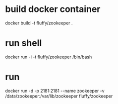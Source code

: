 # build docker container

docker build -t fluffy/zookeeper .

# run shell

docker run -i -t  fluffy/zookeeper /bin/bash

# run

docker run -d -p 2181:2181 --name zookeeper -v /data/zookeeper:/var/lib/zookeeper fluffy/zookeeper




